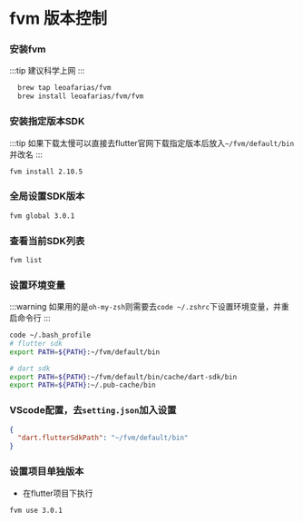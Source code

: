 # fvm 版本控制


### 安装fvm
:::tip
建议科学上网
:::
```sh
  brew tap leoafarias/fvm
  brew install leoafarias/fvm/fvm
``` 

### 安装指定版本SDK
:::tip
如果下载太慢可以直接去flutter官网下载指定版本后放入`~/fvm/default/bin`并改名
:::
  ```sh
  fvm install 2.10.5
  ```

### 全局设置SDK版本
  ```sh
  fvm global 3.0.1
  ```

### 查看当前SDK列表
  ```sh
  fvm list
  ```

### 设置环境变量
:::warning
如果用的是`oh-my-zsh`则需要去`code ~/.zshrc`下设置环境变量，并重启命令行
:::
  ```sh
  code ~/.bash_profile
  # flutter sdk
  export PATH=${PATH}:~/fvm/default/bin

  # dart sdk
  export PATH=${PATH}:~/fvm/default/bin/cache/dart-sdk/bin
  export PATH=${PATH}:~/.pub-cache/bin
  ```

### VScode配置，去`setting.json`加入设置
```json
{
  "dart.flutterSdkPath": "~/fvm/default/bin"
}
```

### 设置项目单独版本
  - 在flutter项目下执行
  ```sh
  fvm use 3.0.1
  ```

